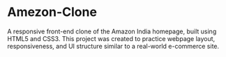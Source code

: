 # Amezon-Clone
A responsive front-end clone of the Amazon India homepage, built using HTML5 and CSS3. This project was created to practice webpage layout, responsiveness, and UI structure similar to a real-world e-commerce site.

